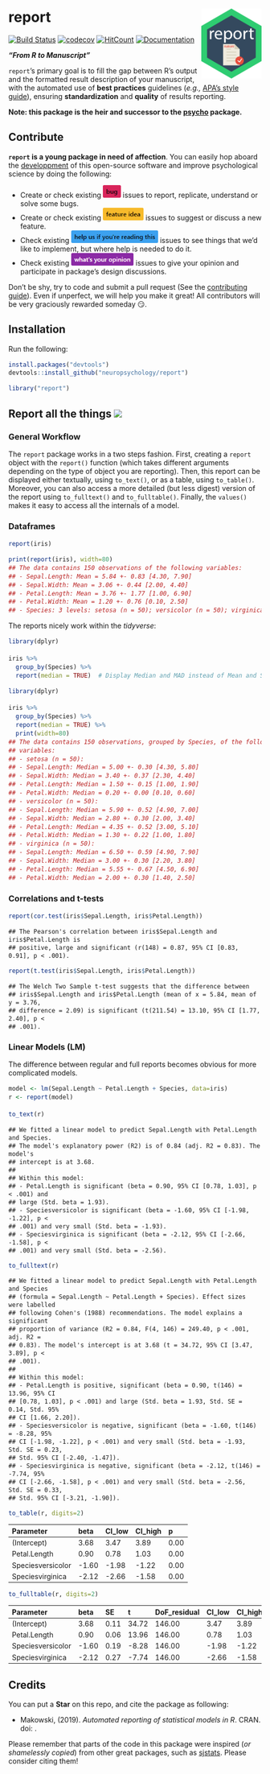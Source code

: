 
# report <img src='man/figures/logo.png' align="right" height="139" />

[![Build
Status](https://travis-ci.org/neuropsychology/report.svg?branch=master)](https://travis-ci.org/neuropsychology/report)
[![codecov](https://codecov.io/gh/neuropsychology/report/branch/master/graph/badge.svg)](https://codecov.io/gh/neuropsychology/report)
[![HitCount](http://hits.dwyl.io/DominiqueMakowski/bayestestR.svg)](http://hits.dwyl.io/neuropsychology/report)
[![Documentation](https://img.shields.io/badge/documentation-report-orange.svg?colorB=E91E63)](https://neuropsychology.github.io/report/)

***“From R to Manuscript”***

`report`’s primary goal is to fill the gap between R’s output and the
formatted result description of your manuscript, with the automated use
of **best practices** guidelines (*e.g.,* [APA’s style
guide](https://www.apastyle.org/)), ensuring **standardization** and
**quality** of results reporting.

**Note: this package is the heir and successor to the
[psycho](https://github.com/neuropsychology/psycho.R) package.**

## Contribute

**`report` is a young package in need of affection**. You can easily hop
aboard the [developpment](.github/CONTRIBUTING.md) of this open-source
software and improve psychological science by doing the following:

  - Create or check existing
    <a href=https://github.com/neuropsychology/report/issues><img src="man/figures/issue_bug.png" height="25"></a>
    issues to report, replicate, understand or solve some bugs.
  - Create or check existing
    <a href=https://github.com/neuropsychology/report/issues><img src="man/figures/issue_featureidea.png" height="25"></a>
    issues to suggest or discuss a new feature.
  - Check existing
    <a href=https://github.com/neuropsychology/report/issues><img src="man/figures/issue_help.png" height="25"></a>
    issues to see things that we’d like to implement, but where help is
    needed to do it.
  - Check existing
    <a href=https://github.com/neuropsychology/report/issues><img src="man/figures/issue_opinion.png" height="25"></a>
    issues to give your opinion and participate in package’s design
    discussions.

Don’t be shy, try to code and submit a pull request (See the
[contributing guide](.github/CONTRIBUTING.md)). Even if unperfect, we
will help you make it great\! All contributors will be very graciously
rewarded someday :smirk:.

## Installation

Run the following:

``` r
install.packages("devtools")
devtools::install_github("neuropsychology/report")
```

``` r
library("report")
```

## Report all the things <a href=https://neuropsychology.github.io/Psycho.jl/latest/><img src="https://www.memecreator.org/static/images/templates/2776.jpg" height="100"></a>

### General Workflow

The `report` package works in a two steps fashion. First, creating a
`report` object with the `report()` function (which takes different
arguments depending on the type of object you are reporting). Then, this
report can be displayed either textually, using `to_text()`, or as a
table, using `to_table()`. Moreover, you can also access a more detailed
(but less digest) version of the report using `to_fulltext()` and
`to_fulltable()`. Finally, the `values()` makes it easy to access all
the internals of a model.

### Dataframes

``` r
report(iris)
```

``` r
print(report(iris), width=80)
## The data contains 150 observations of the following variables:
## - Sepal.Length: Mean = 5.84 +- 0.83 [4.30, 7.90]
## - Sepal.Width: Mean = 3.06 +- 0.44 [2.00, 4.40]
## - Petal.Length: Mean = 3.76 +- 1.77 [1.00, 6.90]
## - Petal.Width: Mean = 1.20 +- 0.76 [0.10, 2.50]
## - Species: 3 levels: setosa (n = 50); versicolor (n = 50); virginica (n = 50)
```

The reports nicely work within the *tidyverse*:

``` r
library(dplyr)

iris %>% 
  group_by(Species) %>% 
  report(median = TRUE)  # Display Median and MAD instead of Mean and SD
```

``` r
library(dplyr)

iris %>% 
  group_by(Species) %>% 
  report(median = TRUE) %>% 
  print(width=80)
## The data contains 150 observations, grouped by Species, of the following
## variables:
## - setosa (n = 50):
## - Sepal.Length: Median = 5.00 +- 0.30 [4.30, 5.80]
## - Sepal.Width: Median = 3.40 +- 0.37 [2.30, 4.40]
## - Petal.Length: Median = 1.50 +- 0.15 [1.00, 1.90]
## - Petal.Width: Median = 0.20 +- 0.00 [0.10, 0.60]
## - versicolor (n = 50):
## - Sepal.Length: Median = 5.90 +- 0.52 [4.90, 7.00]
## - Sepal.Width: Median = 2.80 +- 0.30 [2.00, 3.40]
## - Petal.Length: Median = 4.35 +- 0.52 [3.00, 5.10]
## - Petal.Width: Median = 1.30 +- 0.22 [1.00, 1.80]
## - virginica (n = 50):
## - Sepal.Length: Median = 6.50 +- 0.59 [4.90, 7.90]
## - Sepal.Width: Median = 3.00 +- 0.30 [2.20, 3.80]
## - Petal.Length: Median = 5.55 +- 0.67 [4.50, 6.90]
## - Petal.Width: Median = 2.00 +- 0.30 [1.40, 2.50]
```

### Correlations and t-tests

``` r
report(cor.test(iris$Sepal.Length, iris$Petal.Length))
```

    ## The Pearson's correlation between iris$Sepal.Length and iris$Petal.Length is
    ## positive, large and significant (r(148) = 0.87, 95% CI [0.83, 0.91], p < .001).

``` r
report(t.test(iris$Sepal.Length, iris$Petal.Length))
```

    ## The Welch Two Sample t-test suggests that the difference between
    ## iris$Sepal.Length and iris$Petal.Length (mean of x = 5.84, mean of y = 3.76,
    ## difference = 2.09) is significant (t(211.54) = 13.10, 95% CI [1.77, 2.40], p <
    ## .001).

### Linear Models (LM)

The difference between regular and full reports becomes obvious for more
complicated models.

``` r
model <- lm(Sepal.Length ~ Petal.Length + Species, data=iris)
r <- report(model)

to_text(r)
```

    ## We fitted a linear model to predict Sepal.Length with Petal.Length and Species.
    ## The model's explanatory power (R2) is of 0.84 (adj. R2 = 0.83). The model's
    ## intercept is at 3.68.
    ## 
    ## Within this model:
    ## - Petal.Length is significant (beta = 0.90, 95% CI [0.78, 1.03], p < .001) and
    ## large (Std. beta = 1.93).
    ## - Speciesversicolor is significant (beta = -1.60, 95% CI [-1.98, -1.22], p <
    ## .001) and very small (Std. beta = -1.93).
    ## - Speciesvirginica is significant (beta = -2.12, 95% CI [-2.66, -1.58], p <
    ## .001) and very small (Std. beta = -2.56).

``` r
to_fulltext(r)
```

    ## We fitted a linear model to predict Sepal.Length with Petal.Length and Species
    ## (formula = Sepal.Length ~ Petal.Length + Species). Effect sizes were labelled
    ## following Cohen's (1988) recommendations. The model explains a significant
    ## proportion of variance (R2 = 0.84, F(4, 146) = 249.40, p < .001, adj. R2 =
    ## 0.83). The model's intercept is at 3.68 (t = 34.72, 95% CI [3.47, 3.89], p <
    ## .001).
    ## 
    ## Within this model:
    ## - Petal.Length is positive, significant (beta = 0.90, t(146) = 13.96, 95% CI
    ## [0.78, 1.03], p < .001) and large (Std. beta = 1.93, Std. SE = 0.14, Std. 95%
    ## CI [1.66, 2.20]).
    ## - Speciesversicolor is negative, significant (beta = -1.60, t(146) = -8.28, 95%
    ## CI [-1.98, -1.22], p < .001) and very small (Std. beta = -1.93, Std. SE = 0.23,
    ## Std. 95% CI [-2.40, -1.47]).
    ## - Speciesvirginica is negative, significant (beta = -2.12, t(146) = -7.74, 95%
    ## CI [-2.66, -1.58], p < .001) and very small (Std. beta = -2.56, Std. SE = 0.33,
    ## Std. 95% CI [-3.21, -1.90]).

``` r
to_table(r, digits=2)
```

| Parameter         | beta   | CI\_low | CI\_high | p    |
| :---------------- | :----- | :------ | :------- | :--- |
| (Intercept)       | 3.68   | 3.47    | 3.89     | 0.00 |
| Petal.Length      | 0.90   | 0.78    | 1.03     | 0.00 |
| Speciesversicolor | \-1.60 | \-1.98  | \-1.22   | 0.00 |
| Speciesvirginica  | \-2.12 | \-2.66  | \-1.58   | 0.00 |

``` r
to_fulltable(r, digits=2)
```

| Parameter         | beta   | SE   | t      | DoF\_residual | CI\_low | CI\_high | p    | Std\_beta | Std\_SE | Std\_CI\_low | Std\_CI\_high |
| :---------------- | :----- | :--- | :----- | :------------ | :------ | :------- | :--- | :-------- | :------ | :----------- | :------------ |
| (Intercept)       | 3.68   | 0.11 | 34.72  | 146.00        | 3.47    | 3.89     | 0.00 | 1.50      | 0.19    | 1.12         | 1.87          |
| Petal.Length      | 0.90   | 0.06 | 13.96  | 146.00        | 0.78    | 1.03     | 0.00 | 1.93      | 0.14    | 1.66         | 2.20          |
| Speciesversicolor | \-1.60 | 0.19 | \-8.28 | 146.00        | \-1.98  | \-1.22   | 0.00 | \-1.93    | 0.23    | \-2.40       | \-1.47        |
| Speciesvirginica  | \-2.12 | 0.27 | \-7.74 | 146.00        | \-2.66  | \-1.58   | 0.00 | \-2.56    | 0.33    | \-3.21       | \-1.90        |

## Credits

You can put a **Star** on this repo, and cite the package as following:

  - Makowski, (2019). *Automated reporting of statistical models in R*.
    CRAN. doi: .

Please remember that parts of the code in this package were inspired
(*or shamelessly copied*) from other great packages, such as
[sjstats](https://github.com/strengejacke/sjstats). Please consider
citing them\!
